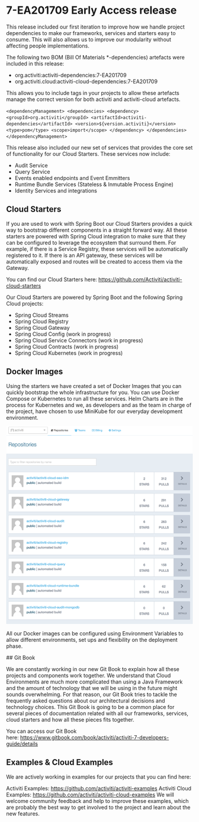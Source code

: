 # 7-EA201709 Early Access release

This release included our first iteration to improve how we handle project dependencies to make our frameworks, services and starters easy to consume. This will also allows us to improve our modularity without affecting people implementations.

The following two BOM (Bill Of Materials \*-dependencies) artefacts were included in this release:

- org.activiti:activiti-dependencies:7-EA201709
- org.activiti.cloud:activiti-cloud-dependencies:7-EA201709

This allows you to include <dependencyManagement> tags in your projects to allow these artefacts manage the correct version for both activiti and activiti-cloud artefacts.

``<dependencyManagement>
   <dependencies>
     <dependency>
       <groupId>org.activiti</groupId>
       <artifactId>activiti-dependencies</artifactId>
       <version>${version.activiti}</version>
       <type>pom</type>
       <scope>import</scope>
     </dependency>
   </dependencies>
</dependencyManagement>``

This release also included our new set of services that provides the core set of functionality for our Cloud Starters. These services now include:

- Audit Service
- Query Service
- Events enabled endpoints and Event Emmitters
- Runtime Bundle Services (Stateless & Inmutable Process Engine)
- Identity Services and integrations

## Cloud Starters

If you are used to work with Spring Boot our Cloud Starters provides a quick way to bootstrap different components in a straight forward way. All these starters are powered with Spring Cloud integration to make sure that they can be configured to leverage the ecosystem that surround them. For example, if there is a Service Registry, these services will be automatically registered to it. If there is an API gateway, these services will be automatically exposed and routes will be created to access them via the Gateway.

You can find our Cloud Starters here: https://github.com/Activiti/activiti-cloud-starters

Our Cloud Starters are powered by Spring Boot and the following Spring Cloud projects:

- Spring Cloud Streams
- Spring Cloud Registry
- Spring Cloud Gateway
- Spring Cloud Config (work in progress)
- Spring Cloud Service Connectors (work in progress)
- Spring Cloud Contracts (work in progress)
- Spring Cloud Kubernetes (work in progress)

## Docker Images

Using the starters we have created a set of Docker Images that you can quickly bootstrap the whole infrastructure for you. You can use Docker Compose or Kubernetes to run all these services. Helm Charts are in the process for Kubernetes and we, as developers and as the team in charge of the project, have chosen to use MiniKube for our everyday development environment.

![](/assets/docker-images.png)

All our Docker images can be configured using Environment Variables to allow different environments, set ups and flexibility on the deployment phase.

## Git Book

We are constantly working in our new Git Book to explain how all these projects and components work together. We understand that Cloud Environments are much more complicated than using a Java Framework and the amount of technology that we will be using in the future might sounds overwhelming. For that reason, our Git Book tries to tackle the frequently asked questions about our architectural decisions and technology choices. This Git Book is going to be a common place for several pieces of documentation related with all our frameworks, services, cloud starters and how all these pieces fits together.

You can access our Git Book here: https://www.gitbook.com/book/activiti/activiti-7-developers-guide/details

## Examples & Cloud Examples

We are actively working in examples for our projects that you can find here:

Activiti Examples: https://github.com/activiti/activiti-examples
Activiti Cloud Examples: https://github.com/activiti/activiti-cloud-examples
We will welcome community feedback and help to improve these examples, which are probably the best way to get involved to the project and learn about the new features.

